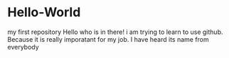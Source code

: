 # Hello-World
my first repository
 Hello who is in there! i am trying to learn to use github. Because it is really imporatant for my job. I have heard its name from everybody
